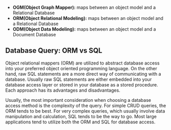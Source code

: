 - **OGM(Object Graph Mapper):** maps between an object model and a Relational Database 
- **ORM(Object Relational Modeling):** maps between an object model and a Relational Database 
- **ODM(Object Data Modeling):** maps between an object model and a Document Database 

## Database Query: ORM vs SQL

Object relational mappers (ORM) are utilized to abstract database access into your preferred object oriented programming language. On the other hand, raw SQL statements are a more direct way of communicating with a database. Usually raw SQL statements are either embedded into your database access layer or stored in your database as a stored procedure. Each approach has its advantages and disadvantages.

Usually, the most important consideration when choosing a database access method is the complexity of the query. For simple CRUD queries,  the ORM tends to be best. For very complex queries, which usually involve data manipulation and calculation, SQL tends to be the way to go.  Most large applications tend to utilize both the ORM and SQL for database access.
